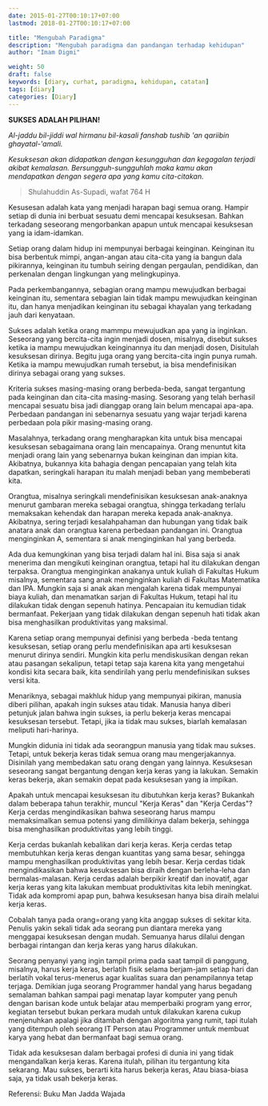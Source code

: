 ```yaml
---
date: 2015-01-27T00:10:17+07:00
lastmod: 2018-01-27T00:10:17+07:00

title: "Mengubah Paradigma"
description: "Mengubah paradigma dan pandangan terhadap kehidupan"
author: "Imam Digmi"

weight: 50
draft: false
keywords: [diary, curhat, paradigma, kehidupan, catatan]
tags: [diary]
categories: [Diary]
---
```


__SUKSES ADALAH PILIHAN!__

_Al-jaddu bil-jiddi wal hirmanu bil-kasali fanshab tushib 'an qariibin ghayatal-'amali._

_Kesuksesan akan didapatkan dengan kesungguhan dan kegagalan terjadi akibat kemalasan. Bersungguh-sungguhlah maka kamu akan mendapatkan dengan segera apa yang kamu cita-citakan._

> Shulahuddin As-Supadi, wafat 764 H

Kesusesan adalah kata yang menjadi harapan bagi semua orang. Hampir setiap di dunia ini berbuat sesuatu demi mencapai kesuksesan. Bahkan terkadang seseorang mengorbankan apapun untuk mencapai kesuksesan yang ia idam-idamkan.

Setiap orang dalam hidup ini mempunyai berbagai keinginan. Keinginan itu bisa berbentuk mimpi, angan-angan atau cita-cita yang ia bangun dala pikirannya, keinginan itu tumbuh seiring dengan pergaulan, pendidikan, dan perkenalan dengan lingkungan yang melingkupinya.

Pada perkembangannya, sebagian orang mampu mewujudkan berbagai keinginan itu, sementara sebagian lain tidak mampu mewujudkan keinginan itu, dan hanya menjadikan keinginan itu sebagai khayalan yang terkadang jauh dari kenyataan.

Sukses adalah ketika orang mammpu mewujudkan apa yang ia inginkan. Seseorang yang bercita-cita ingin menjadi dosen, misalnya, disebut sukses ketika ia mampu mewujudkan keinginannya itu dan menjadi dosen, Disitulah kesuksesan dirinya. Begitu juga orang yang bercita-cita ingin punya rumah. Ketika ia mampu mewujudkan rumah tersebut, ia bisa mendefinisikan dirinya sebagai orang yang sukses.

Kriteria sukses masing-masing orang berbeda-beda, sangat tergantung pada keinginan dan cita-cita masing-masing. Sesorang yang telah berhasil mencapai sesuatu bisa jadi dianggap orang lain belum mencapai apa-apa. Perbedaan pandangan ini sebenarnya sesuatu yang wajar terjadi karena perbedaan pola pikir masing-masing orang.

Masalahnya, terkadang orang mengharapkan kita untuk bisa mencapai kesuksesan sebagaimana orang lain mencapainya. Orang menuntut kita menjadi orang lain yang sebenarnya bukan keinginan dan impian kita. Akibatnya, bukannya kita bahagia dengan pencapaian yang telah kita dapatkan, seringkali harapan itu malah menjadi beban yang membeberati kita.

Orangtua, misalnya seringkali mendefinisikan kesuksesan anak-anaknya menurut gambaran mereka sebagai orangtua, shingga terkadang terlalu memaksakan kehendak dan harapan mereka kepada anak-anaknya. Akibatnya, sering terjadi kesalahpahaman dan hubungan yang tidak baik anatara anak dan orangtua karena perbedaan pandangan ini. Orangtua menginginkan A, sementara si anak menginginkan hal yang berbeda.

Ada dua kemungkinan yang bisa terjadi dalam hal ini. Bisa saja si anak menerima dan mengikuti keinginan orangtua, tetapi hal itu dilakukan dengan terpaksa. Orangtua menginginkan anakanya untuk kuliah di Fakultas Hukum misalnya, sementara sang anak menginginkan kuliah di Fakultas Matematika dan IPA. Mungkin saja si anak akan mengalah karena tidak mempunyai biaya kuliah, dan menamatkan sarjan di Fakultas Hukum, tetapi hal itu dilakukan tidak dengan sepenuh hatinya. Pencapaian itu kemudian tidak bermanfaat. Pekerjaan yang tidak dilakukan dengan sepenuh hati tidak akan bisa menghasilkan produktivitas yang maksimal.

Karena setiap orang mempunyai definisi yang berbeda -beda tentang kesuksesan, setiap orang perlu mendefinisikan apa arti kesuksesan menurut dirinya sendiri. Mungkin kita perlu mendiskusikan dengan rekan atau pasangan sekalipun, tetapi tetap saja karena kita yang mengetahui kondisi kita secara baik, kita sendirilah yang perlu mendefinisikan sukses versi kita.

Menariknya, sebagai makhluk hidup yang mempunyai pikiran, manusia diberi pilihan, apakah ingin sukses atau tidak. Manusia hanya diberi petunjuk jalan bahwa ingin sukses, ia perlu bekerja keras mencapai kesuksesan tersebut. Tetapi, jika ia tidak mau sukses, biarlah kemalasan meliputi hari-harinya.

Mungkin didunia ini tidak ada seorangpun manusia yang tidak mau sukses. Tetapi, untuk bekerja keras tidak semua orang mau mengerjakannya. Disinilah yang membedakan satu orang dengan yang lainnya. Kesuksesan seseorang sangat bergantung dengan kerja keras yang ia lakukan. Semakin keras bekerja, akan semakin depat pada kesuksesan yang ia impikan.

Apakah untuk mencapai kesuksesan itu dibutuhkan kerja keras? Bukankah dalam beberapa tahun terakhir, muncul "Kerja Keras" dan "Kerja Cerdas"? Kerja cerdas mengindikasikan bahwa seseorang harus mampu memaksimalkan semua potensi yang dimilikinya dalam bekerja, sehingga bisa menghasilkan produktivitas yang lebih tinggi.

Kerja cerdas bukanlah kebalikan dari kerja keras. Kerja cerdas tetap membutuhkan kerja keras dengan kuantitas yang sama besar, sehingga mampu menghasilkan produktivitas yang lebih besar. Kerja cerdas tidak mengindikasikan bahwa kesuksesan bisa diraih dengan berleha-leha dan bermalas-malasan. Kerja cerdas adalah berpikir kreatif dan inovatif, agar kerja keras yang kita lakukan membuat produktivitas kita lebih meningkat. Tidak ada kompromi apap pun, bahwa kesuksesan hanya bisa diraih melalui kerja keras.

Cobalah tanya pada orang=orang yang kita anggap sukses di sekitar kita. Penulis yakin sekali tidak ada seorang pun diantara mereka yang menggapai kesuksesan dengan mudah. Semuanya harus dilalui dengan berbagai rintangan dan kerja keras yang harus dilakukan.

Seorang penyanyi yang ingin tampil prima pada saat tampil di panggung, misalnya, harus kerja keras, berlatih fisik selama berjam-jam setiap hari dan berlatih vokal terus-menerus agar kualitas suara dan penampilannya tetap terjaga. Demikian juga seorang Programmer handal yang harus begadang semalaman bahkan sampai pagi menatap layar komputer yang penuh dengan barisan kode untuk belajar atau memperbaiki program yang error, kegiatan tersebut bukan perkara mudah untuk dilakukan karena cukup menjenuhkan apalagi jika ditambah dengan algoritma yang rumit, tapi itulah yang ditempuh oleh seorang IT Person atau Programmer untuk membuat karya yang hebat dan bermanfaat bagi semua orang.

Tidak ada kesuksesan dalam berbagai profesi di dunia ini yang tidak mengandalkan kerja keras. Karena itulah, pilihan itu tergantung kita sekarang. Mau sukses, berarti kita harus bekerja keras, Atau biasa-biasa saja, ya tidak usah bekerja keras.

Referensi:
Buku Man Jadda Wajada